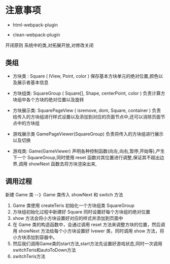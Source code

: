 # 注意事项

- html-webpack-plugin

- clean-webpack-plugin

开闭原则 系统中的类,对拓展开放,对修改关闭

## 类组

- 方块类 : Square ( IView, Point, color )
  保存基本方块单元的绝对位置,颜色以及展示者基本信息
- 方块组类: SquareGroup ( Square[], Shape, centerPoint, color )
  负责计算方块组中各个方块的绝对位置以及旋转
- 方块展示类: SquarePageView ( isremove, dom, Square, container )
  负责给传入的方块组进行样式设置以及添加到对应的页面节点中,还可以消除页面节点中的方块组
- 游戏展示类 GamePageViewer(SquareGroup)
  负责将传入的方块组进行展示以及切换

- 游戏类: Game(GameViewer)
  声明各种控制函数(向左,向右,暂停,开始等),产生下一个 SquareGroup,同时使用 reset 函数对其位置进行调整,保证其不超出边界,调用 showNext 函数去将方块渲染出来,

## 调用过程

新建 Game 类 --》Game 类传入 showNext 和 switch 方法

1. Game 类使用 createTeris 初始化一个方块组类 SquareGroup
2. 方块组初始化过程中新建好 Square 同时设置好每个方块组的绝对位置
3. show 方法会将小方块设置好对应的样式并添加到页面中
4. 在 Game 类的构造函数中，会通过调用 reset 方法来调整方块的位置，然后调用 showNext 方法给每个小方块设置好 Ivewer 类，同时调用 show 方法，将小方块添加到容器中。
5. 然后我们调用Game类的start方法,start方法先设置好游戏状态,同时一次调用switchTeris和autoToDown方法
6. switchTeris方法
